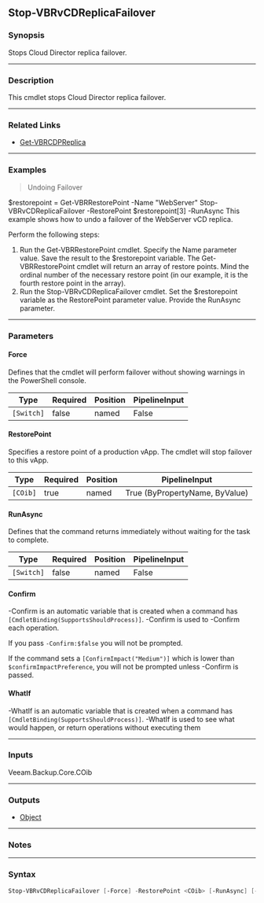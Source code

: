 Stop-VBRvCDReplicaFailover
--------------------------

### Synopsis
Stops Cloud Director replica failover.

---

### Description

This cmdlet stops Cloud Director replica failover.

---

### Related Links
* [Get-VBRCDPReplica](Get-VBRCDPReplica)

---

### Examples
> Undoing Failover

$restorepoint = Get-VBRRestorePoint -Name "WebServer"
Stop-VBRvCDReplicaFailover -RestorePoint $restorepoint[3] -RunAsync
This example shows how to undo a failover of the WebServer vCD replica.

Perform the following steps:
1. Run the Get-VBRRestorePoint cmdlet. Specify the Name parameter value. Save the result to the $restorepoint variable.
The Get-VBRRestorePoint cmdlet will return an array of restore points. Mind the ordinal number of the necessary restore point (in our example, it is the fourth restore point in the array).
2. Run the Stop-VBRvCDReplicaFailover cmdlet. Set the $restorepoint variable as the RestorePoint parameter value. Provide the RunAsync parameter.

---

### Parameters
#### **Force**
Defines that the cmdlet will perform failover without showing warnings in the PowerShell console.

|Type      |Required|Position|PipelineInput|
|----------|--------|--------|-------------|
|`[Switch]`|false   |named   |False        |

#### **RestorePoint**
Specifies a restore point of a production vApp. The cmdlet will stop failover to this vApp.

|Type    |Required|Position|PipelineInput                 |
|--------|--------|--------|------------------------------|
|`[COib]`|true    |named   |True (ByPropertyName, ByValue)|

#### **RunAsync**
Defines that the command returns immediately without waiting for the task to complete.

|Type      |Required|Position|PipelineInput|
|----------|--------|--------|-------------|
|`[Switch]`|false   |named   |False        |

#### **Confirm**
-Confirm is an automatic variable that is created when a command has ```[CmdletBinding(SupportsShouldProcess)]```.
-Confirm is used to -Confirm each operation.

If you pass ```-Confirm:$false``` you will not be prompted.

If the command sets a ```[ConfirmImpact("Medium")]``` which is lower than ```$confirmImpactPreference```, you will not be prompted unless -Confirm is passed.

#### **WhatIf**
-WhatIf is an automatic variable that is created when a command has ```[CmdletBinding(SupportsShouldProcess)]```.
-WhatIf is used to see what would happen, or return operations without executing them

---

### Inputs
Veeam.Backup.Core.COib

---

### Outputs
* [Object](https://learn.microsoft.com/en-us/dotnet/api/System.Object)

---

### Notes

---

### Syntax
```PowerShell
Stop-VBRvCDReplicaFailover [-Force] -RestorePoint <COib> [-RunAsync] [-Confirm] [-WhatIf] [<CommonParameters>]
```
